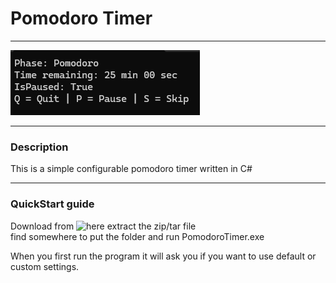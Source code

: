 # Pomodoro Timer

---

![Example 0](/screenshots/interface-0.png)

---

### Description

This is a simple configurable pomodoro timer written in C#

---

### QuickStart guide

Download from ![here](https://github.com/SakuraKade/PomodoroTimer/releases) extract the zip/tar file <br>
find somewhere to put the folder and run PomodoroTimer.exe

When you first run the program it will ask you if you want to use default or custom settings.